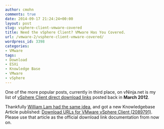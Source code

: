 ```yaml
---
author: cmohn
comments: true
date: 2014-09-17 21:24:24+00:00
layout: post
slug: vsphere-client-vmware-covered
title: Need the vSphere Client? VMware Has You Covered.
url: /vmware-2/vsphere-client-vmware-covered/
wordpress_id: 3398
categories:
- VMware
tags:
- Download
- ESXi
- Knowledge Base
- VMware
- vSphere
---
```


One of the more popular posts, currently in third place, on vNinja.net is my list of [vSphere Client direct download links](http://vninja.net/vmware-2/vcenter-client-download-urls/) posted back in **March 2012**.

Thankfully [William Lam had the same idea](https://twitter.com/lamw/status/512239798191284224), and got a new Knowledgebase Article published: [Download URLs for VMware vSphere Client (2089791)](http://kb.vmware.com/selfservice/microsites/search.do?language=en_US&cmd=displayKC&externalId=2089791). Please use that article as the official download link documentation from now on.

<!--more-->
